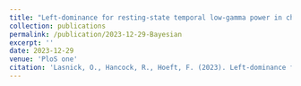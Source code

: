 ```yaml
---
title: "Left-dominance for resting-state temporal low-gamma power in children with impaired word-decoding and without comorbid ADHD."
collection: publications
permalink: /publication/2023-12-29-Bayesian
excerpt: ''
date: 2023-12-29
venue: 'PloS one'
citation: 'Lasnick, O., Hancock, R., Hoeft, F. (2023). Left-dominance for resting-state temporal low-gamma power in children with impaired word-decoding and without comorbid ADHD. <i>PloS one</i>, 18(12), e0292330. https://doi.org/10.1371/journal.pone.0292330.'
---
```

